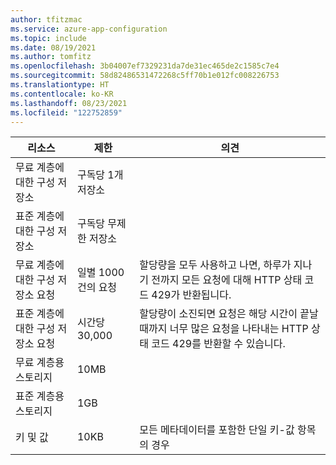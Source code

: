 ```yaml
---
author: tfitzmac
ms.service: azure-app-configuration
ms.topic: include
ms.date: 08/19/2021
ms.author: tomfitz
ms.openlocfilehash: 3b04007ef7329231da7de31ec465de2c1585c7e4
ms.sourcegitcommit: 58d82486531472268c5ff70b1e012fc008226753
ms.translationtype: HT
ms.contentlocale: ko-KR
ms.lasthandoff: 08/23/2021
ms.locfileid: "122752859"
---
```

| 리소스 | 제한 | 의견 |
| --- | --- | ---|
| 무료 계층에 대한 구성 저장소 | 구독당 1개 저장소 |
| 표준 계층에 대한 구성 저장소 | 구독당 무제한 저장소 | 
| 무료 계층에 대한 구성 저장소 요청 | 일별 1000건의 요청  | 할당량을 모두 사용하고 나면, 하루가 지나기 전까지 모든 요청에 대해 HTTP 상태 코드 429가 반환됩니다. |
| 표준 계층에 대한 구성 저장소 요청 | 시간당 30,000  |할당량이 소진되면 요청은 해당 시간이 끝날 때까지 너무 많은 요청을 나타내는 HTTP 상태 코드 429를 반환할 수 있습니다.|  
| 무료 계층용 스토리지 | 10MB |
| 표준 계층용 스토리지 | 1GB |
| 키 및 값 | 10KB  | 모든 메타데이터를 포함한 단일 키-값 항목의 경우

